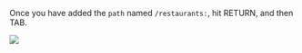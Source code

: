 Once you have added the `path` named `/restaurants:`, hit RETURN, and then TAB.  

![](docs/create-new-api-2.png)
